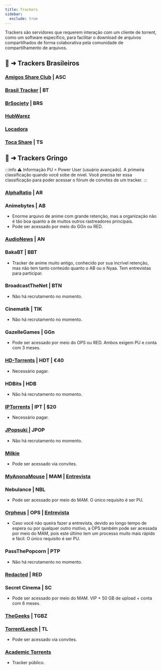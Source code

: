 ```yaml
---
title: Trackers
sidebar:
  exclude: true
---
```


Trackers são servidores que requerem interação com um cliente de torrent, como um software específico, para facilitar o download de arquivos compartilhados de forma colaborativa pela comunidade de compartilhamento de arquivos.

## 🧵 ➜ Trackers Brasileiros

### [Amigos Share Club](https://cliente.amigos-share.club/) | ASC

### [Brasil Tracker](https://brasiltracker.org/index.php)   | BT

### [BrSociety](https://brsociety.club/) | BRS          

### [HubWarez](https://hubwarez.tv/forum/register.php)

### [Locadora](https://locadora.cc/)

### [Toca Share](https://tocashare.com/register) | TS

## 🧲 ➜ Trackers Gringo

:::info ⚠️ Informação
PU = Power User (usuário avançado). A primeira classificação quando você sobe de nível. Você precisa ter essa classificação para poder acessar o fórum de convites de um tracker.
:::

### [AlphaRatio](https://alpharatio.cc/) | AR

### Animebytes | AB
- Enorme arquivo de anime com grande retenção, mas a organização não é tão boa quanto a de muitos outros rastreadores principais.
- Pode ser acessado por meio do GGn ou RED.

### [AudioNews](https://audionews.org/) | AN

### BakaBT | BBT
- Tracker de anime muito antigo, conhecido por sua incrível retenção, mas não tem tanto conteúdo quanto o AB ou o Nyaa. Tem entrevistas para participar.

### BroadcastTheNet | BTN 
- Não há recrutamento no momento.

### Cinematik | TIK 
- Não há recrutamento no momento.

### GazelleGames | GGn 
- Pode ser acessado por meio do OPS ou RED. Ambos exigem PU e conta com 3 meses. 

### [HD-Torrents](https://hd-torrents.org/unregistred.php) | HDT | €40
- Necessário pagar.

### HDBits | HDB 
- Não há recrutamento no momento.

### [IPTorrents](https://iptorrents.com/signup.php) | IPT | $20
- Necessário pagar.

### [JPopsuki ](https://jpopsuki.eu/) | JPOP
- Não há recrutamento no momento.

### [Milkie](https://milkie.cc/)
- Pode ser acessado via convites.

### [MyAnonaMouse](https://myanonamouse.net) | MAM | [Entrevista](https://www.myanonamouse.net/inviteapp.php)

### Nebulance | NBL 
- Pode ser acessado por meio do MAM. O único requisito é ser PU.

### [Orpheus](https://orpheus.network) | OPS | [Entrevista](https://interview.orpheus.network/)
- Caso você não queira fazer a entrevista, devido ao longo tempo de espera ou por qualquer outro motivo, a OPS também pode ser acessada por meio do MAM, pois este último tem um processo muito mais rápido e fácil. O único requisito é ser PU.

### PassThePopcorn | PTP 
- Não há recrutamento no momento.

### [Redacted](https://interviewfor.red/en/index.html) | RED

### Secret Cinema | SC  
- Pode ser acessado por meio do MAM. VIP + 50 GB de upload + conta com 6 meses.

### [TheGeeks](https://thegeeks.click/) | TGBZ

### [TorrentLeech](https://www.torrentleech.org/) | TL
- Pode ser acessado via convites.

### [Academic Torrents](https://academictorrents.com/) 
- Tracker público.